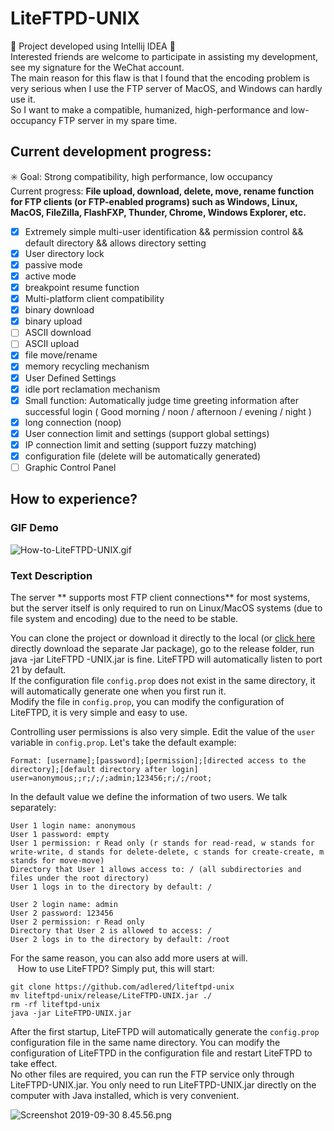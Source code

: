 # LiteFTPD-UNIX
🚧 Project developed using Intellij IDEA 🚧  
Interested friends are welcome to participate in assisting my development, see my signature for the WeChat account.  
The main reason for this flaw is that I found that the encoding problem is very serious when I use the FTP server of MacOS, and Windows can hardly use it.  
So I want to make a compatible, humanized, high-performance and low-occupancy FTP server in my spare time.  

## Current development progress:
✳️ Goal: Strong compatibility, high performance, low occupancy  
Current progress: **File upload, download, delete, move, rename function for FTP clients (or FTP-enabled programs) such as Windows, Linux, MacOS, FileZilla, FlashFXP, Thunder, Chrome, Windows Explorer, etc.**  

- [x] Extremely simple multi-user identification && permission control && default directory && allows directory setting
- [x] User directory lock
- [x] passive mode
- [x] active mode
- [x] breakpoint resume function
- [x] Multi-platform client compatibility
- [x] binary download
- [x] binary upload
- [ ] ASCII download
- [ ] ASCII upload
- [x] file move/rename
- [x] memory recycling mechanism
- [x] User Defined Settings
- [x] idle port reclamation mechanism
- [x] Small function: Automatically judge time greeting information after successful login ( Good morning / noon / afternoon / evening / night )
- [x] long connection (noop)
- [x] User connection limit and settings (support global settings)
- [x] IP connection limit and setting (support fuzzy matching)
- [x] configuration file (delete will be automatically generated)
- [ ] Graphic Control Panel

## How to experience?

### GIF Demo

![How-to-LiteFTPD-UNIX.gif](/How-to-LiteFTPD-UNIX.gif)

### Text Description

The server ** supports most FTP client connections** for most systems, but the server itself is only required to run on Linux/MacOS systems (due to file system and encoding) due to the need to be stable.  

You can clone the project or download it directly to the local (or [click here](https://github.com/AdlerED/LiteFTPD-UNIX/releases) directly download the separate Jar package), go to the release folder, run java -jar LiteFTPD -UNIX.jar is fine. LiteFTPD will automatically listen to port 21 by default.  
If the configuration file `config.prop` does not exist in the same directory, it will automatically generate one when you first run it.  
Modify the file in `config.prop`, you can modify the configuration of LiteFTPD, it is very simple and easy to use.  

Controlling user permissions is also very simple. Edit the value of the `user` variable in `config.prop`. Let's take the default example:  
```
Format: [username];[password];[permission];[directed access to the directory];[default directory after login]
user=anonymous;;r;/;/;admin;123456;r;/;/root;
```
In the default value we define the information of two users. We talk separately:  

```
User 1 login name: anonymous
User 1 password: empty
User 1 permission: r Read only (r stands for read-read, w stands for write-write, d stands for delete-delete, c stands for create-create, m stands for move-move)
Directory that User 1 allows access to: / (all subdirectories and files under the root directory)
User 1 logs in to the directory by default: /

User 2 login name: admin
User 2 password: 123456
User 2 permission: r Read only
Directory that User 2 is allowed to access: /
User 2 logs in to the directory by default: /root
```

For the same reason, you can also add more users at will.  
  
How to use LiteFTPD? Simply put, this will start:  

```
git clone https://github.com/adlered/liteftpd-unix
mv liteftpd-unix/release/LiteFTPD-UNIX.jar ./
rm -rf liteftpd-unix
java -jar LiteFTPD-UNIX.jar
```

After the first startup, LiteFTPD will automatically generate the `config.prop` configuration file in the same name directory. You can modify the configuration of LiteFTPD in the configuration file and restart LiteFTPD to take effect.  
No other files are required, you can run the FTP service only through LiteFTPD-UNIX.jar. You only need to run LiteFTPD-UNIX.jar directly on the computer with Java installed, which is very convenient.  

![Screenshot 2019-09-30 8.45.56.png](https://pic.stackoverflow.wiki/uploadImages/79a47e02-0623-427f-ae43-e08ab4be11f9.png)